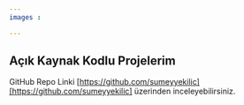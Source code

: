 ```yaml
--- 
images :

---
```


## Açık Kaynak Kodlu Projelerim

GitHub Repo Linki [https://github.com/sumeyyekilic][https://github.com/sumeyyekilic] üzerinden inceleyebilirsiniz.
